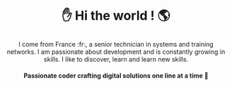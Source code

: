 #  <p align="center"> :hand: Hi the world ! :earth_americas: </p>

<p align="center">I come from France :fr:, a senior technician in systems and training networks. I am passionate about development and is constantly growing in skills. I like to discover, learn and learn new skills. </p>

#### <p align="center">Passionate coder crafting digital solutions one line at a time 🚀</p>

